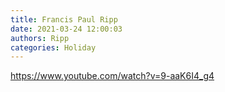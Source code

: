 ```yaml
---
title: Francis Paul Ripp
date: 2021-03-24 12:00:03
authors: Ripp
categories: Holiday
---
```


 https://www.youtube.com/watch?v=9-aaK6I4_g4